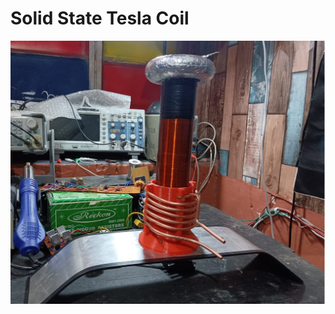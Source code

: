 # Solid State Tesla Coil
![N|Solid](https://github.com/naman-tanwar/Solid-State-Tesla-Coil/blob/main/Photos/1.jpg)
